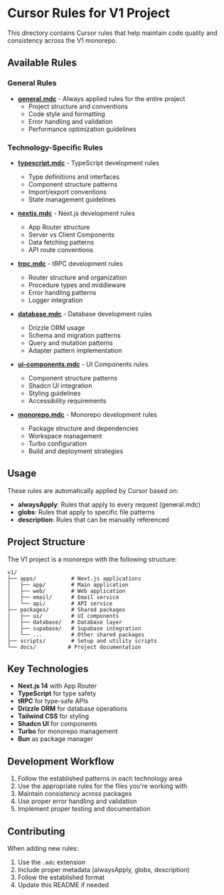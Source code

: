 # Cursor Rules for V1 Project

This directory contains Cursor rules that help maintain code quality and consistency across the V1 monorepo.

## Available Rules

### General Rules
- **[general.mdc](mdc:general.mdc)** - Always applied rules for the entire project
  - Project structure and conventions
  - Code style and formatting
  - Error handling and validation
  - Performance optimization guidelines

### Technology-Specific Rules
- **[typescript.mdc](mdc:typescript.mdc)** - TypeScript development rules
  - Type definitions and interfaces
  - Component structure patterns
  - Import/export conventions
  - State management guidelines

- **[nextjs.mdc](mdc:nextjs.mdc)** - Next.js development rules
  - App Router structure
  - Server vs Client Components
  - Data fetching patterns
  - API route conventions

- **[trpc.mdc](mdc:trpc.mdc)** - tRPC development rules
  - Router structure and organization
  - Procedure types and middleware
  - Error handling patterns
  - Logger integration

- **[database.mdc](mdc:database.mdc)** - Database development rules
  - Drizzle ORM usage
  - Schema and migration patterns
  - Query and mutation patterns
  - Adapter pattern implementation

- **[ui-components.mdc](mdc:ui-components.mdc)** - UI Components rules
  - Component structure patterns
  - Shadcn UI integration
  - Styling guidelines
  - Accessibility requirements

- **[monorepo.mdc](mdc:monorepo.mdc)** - Monorepo development rules
  - Package structure and dependencies
  - Workspace management
  - Turbo configuration
  - Build and deployment strategies

## Usage

These rules are automatically applied by Cursor based on:
- **alwaysApply**: Rules that apply to every request (general.mdc)
- **globs**: Rules that apply to specific file patterns
- **description**: Rules that can be manually referenced

## Project Structure

The V1 project is a monorepo with the following structure:
```
v1/
├── apps/           # Next.js applications
│   ├── app/        # Main application
│   ├── web/        # Web application
│   ├── email/      # Email service
│   └── api/        # API service
├── packages/       # Shared packages
│   ├── ui/         # UI components
│   ├── database/   # Database layer
│   ├── supabase/   # Supabase integration
│   └── ...         # Other shared packages
├── scripts/        # Setup and utility scripts
└── docs/          # Project documentation
```

## Key Technologies

- **Next.js 14** with App Router
- **TypeScript** for type safety
- **tRPC** for type-safe APIs
- **Drizzle ORM** for database operations
- **Tailwind CSS** for styling
- **Shadcn UI** for components
- **Turbo** for monorepo management
- **Bun** as package manager

## Development Workflow

1. Follow the established patterns in each technology area
2. Use the appropriate rules for the files you're working with
3. Maintain consistency across packages
4. Use proper error handling and validation
5. Implement proper testing and documentation

## Contributing

When adding new rules:
1. Use the `.mdc` extension
2. Include proper metadata (alwaysApply, globs, description)
3. Follow the established format
4. Update this README if needed
